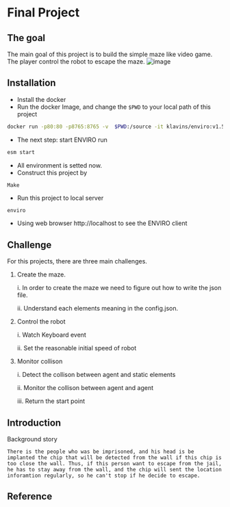 # Final Project
## The goal 
The main goal of this project is to build the simple maze like video game. The player control the robot to escape the maze. 
![image](https://user-images.githubusercontent.com/86145579/158491329-3155698a-b039-412f-8925-cbbf9c386dd6.png)

## Installation 
- Install the docker 
- Run the docker Image, and change the ``` $PWD ``` to your local path of this project
```bash
docker run -p80:80 -p8765:8765 -v  $PWD:/source -it klavins/enviro:v1.5 bash
```
- The next step: start ENVIRO run
```bash
esm start 
```
- All environment is setted now.
- Construct this project by 
```bash
Make
```
- Run this project to local server
```
enviro
```
- Using web browser http://localhost to see the ENVIRO client

## Challenge 
For this projects, there are three main challenges. 
1. Create the maze. 

    i.  In order to create the maze we need to figure out how to write the json file.
    
    ii. Understand each elements meaning in the config.json.
    
2. Control the robot

    i.  Watch Keyboard event
    
    ii. Set the reasonable initial speed of robot 
    
3. Monitor collison 

    i. Detect the collison between agent and static elements 
    
    ii. Monitor the collison between agent and agent 
    
    iii. Return the start point 
## Introduction 
Background story

    There is the people who was be imprisoned, and his head is be implanted the chip that will be detected from the wall if this chip is too close the wall. Thus, if this person want to escape from the jail, he has to stay away from the wall, and the chip will sent the location inforamtion regularly, so he can't stop if he decide to escape.   
## Reference 
